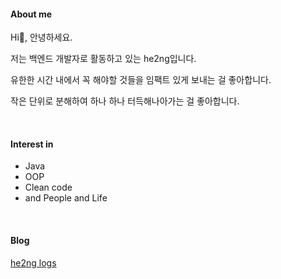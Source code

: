 #### About me

Hi👋, 안녕하세요.

저는 백엔드 개발자로 활동하고 있는 he2ng입니다. 

유한한 시간 내에서 꼭 해야할 것들을 임팩트 있게 보내는 걸 좋아합니다. 

작은 단위로 분해하여 하나 하나 터득해나아가는 걸 좋아합니다.

<br/>

#### Interest in
- Java 
- OOP
- Clean code 
- and People and Life

<br/>

#### Blog
[he2ng logs](https://iamhe2ng.github.io/he2ng.github.io/)
